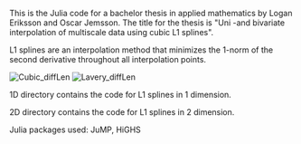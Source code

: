 
This is the Julia code for a bachelor thesis in applied mathematics by Logan Eriksson and Oscar Jemsson. 
The title for the thesis is "Uni -and bivariate interpolation of
multiscale data using cubic L1 splines".

L1 splines are an interpolation method that minimizes the 1-norm of the second derivative throughout all interpolation points.

![Cubic_diffLen](https://github.com/user-attachments/assets/c364d422-5ef3-40ff-afd2-9851297cf428)
![Lavery_diffLen](https://github.com/user-attachments/assets/711b6ac9-a2ef-49b4-85e5-3ca9ee92b5e1)

1D directory contains the code for L1 splines in 1 dimension.

2D directory contains the code for L1 splines in 2 dimension.

Julia packages used: JuMP, HiGHS
